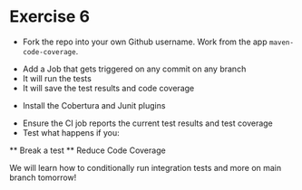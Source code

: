 # Exercise 6

- Fork the repo into your own Github username. Work from the app `maven-code-coverage`.

* Add a Job that gets triggered on any commit on any branch
* It will run the tests
* It will save the test results and code coverage 

- Install the Cobertura and Junit plugins

* Ensure the CI job reports the current test results and test coverage
* Test what happens if you:

** Break a test
** Reduce Code Coverage

We will learn how to conditionally run integration tests and more on main branch tomorrow!